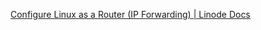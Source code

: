 [Configure Linux as a Router (IP Forwarding) | Linode Docs](https://www.linode.com/docs/guides/linux-router-and-ip-forwarding/#enable-ip-forwarding)